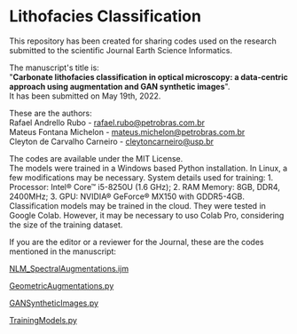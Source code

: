 # Lithofacies Classification

This repository has been created for sharing codes used on the research submitted to the scientific Journal Earth Science Informatics.  
  
The manuscript's title is:  
"**Carbonate lithofacies classification in optical microscopy: a data-centric approach using augmentation and GAN synthetic images**".  
It has been submitted on May 19th, 2022.

These are the authors:  
Rafael Andrello Rubo - rafael.rubo@petrobras.com.br  
Mateus Fontana Michelon - mateus.michelon@petrobras.com.br  
Cleyton de Carvalho Carneiro - cleytoncarneiro@usp.br  

The codes are available under the MIT License.  
The models were trained in a Windows based Python installation. In Linux, a few modifications may be necessary.
System details used for training: 1. Processor: Intel® Core™ i5-8250U (1.6 GHz); 2. RAM Memory: 8GB, DDR4, 2400MHz; 3. GPU: NVIDIA® GeForce® MX150 with GDDR5-4GB.
Classification models may be trained in the cloud. They were tested in Google Colab. However, it may be necessary to uso Colab Pro, considering the size of the training dataset.

If you are the editor or a reviewer for the Journal, these are the codes mentioned in the manuscript:

[NLM_SpectralAugmentations.ijm](NLM_SpectralAugmentations.ijm)

[GeometricAugmentations.py](GeometricAugmentations.py)

[GANSyntheticImages.py](GANSyntheticImages.py)

[TrainingModels.py](TrainingModels.py)
